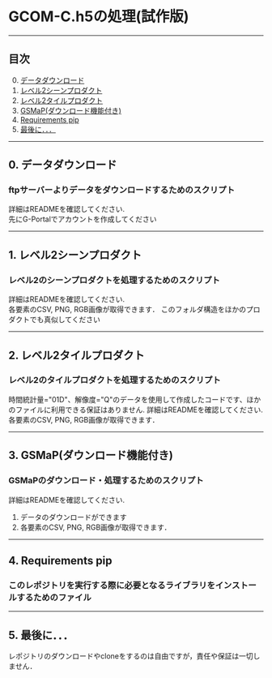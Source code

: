 # GCOM-C.h5の処理(試作版)

---
## 目次
0. [データダウンロード](#DownLoads)
1. [レベル2シーンプロダクト](#Level2S)
2. [レベル2タイルプロダクト](#Level2T)
3. [GSMaP(ダウンロード機能付き)](#GSMaP)
4. [Requirements pip](#InstallPIP)
5. [最後に．．．](#Final)



---
<a id="DownLoads"></a>

## 0. データダウンロード
### ftpサーバーよりデータをダウンロードするためのスクリプト
詳細はREADMEを確認してください.  
先にG-Portalでアカウントを作成してください

---
<a id="Level2S"></a>

## 1. レベル2シーンプロダクト
### レベル2のシーンプロダクトを処理するためのスクリプト  
詳細はREADMEを確認してください.  
各要素のCSV, PNG, RGB画像が取得できます． 
このフォルダ構造をほかのプロダクトでも真似してください



---
<a id="Level2T"></a>

## 2. レベル2タイルプロダクト
### レベル2のタイルプロダクトを処理するためのスクリプト  
時間統計量="01D"、解像度="Q"のデータを使用して作成したコードです、ほかのファイルに利用できる保証はありません.
詳細はREADMEを確認してください.  
各要素のCSV, PNG, RGB画像が取得できます．

 
---
<a id="GSMaP"></a>

## 3. GSMaP(ダウンロード機能付き)
### GSMaPのダウンロード・処理するためのスクリプト  
詳細はREADMEを確認してください.  
1. データのダウンロードができます
2. 各要素のCSV, PNG, RGB画像が取得できます．

---
<a id="InstallPIP"></a>

## 4. Requirements pip
### このレポジトリを実行する際に必要となるライブラリをインストールするためのファイル


---
<a id="Final"></a>

## 5. 最後に．．．
レポジトリのダウンロードやcloneをするのは自由ですが，責任や保証は一切しません．